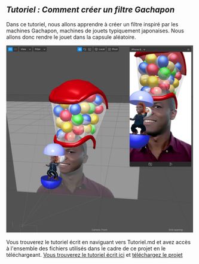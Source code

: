 ## _Tutoriel : Comment créer un filtre Gachapon_

Dans ce tutoriel, nous allons apprendre à créer un filtre inspiré par les machines Gachapon, machines de jouets typiquement japonaises. Nous allons donc rendre le jouet dans la capsule aléatoire.

<img src="https://github.com/The-AR-Company/GachaPon_Tutoriel/blob/main/images/gachaPon.png" width="500"/>

Vous trouverez le tutoriel écrit en naviguant vers Tutoriel.md et avez accès à l'ensemble des fichiers utilisés dans le cadre de ce projet en le téléchargeant.
[Vous trouverez le tutoriel écrit ici](https://the-ar-company.github.io/GachaPon_tutorial/) et [téléchargez le projet](https://github.com/The-AR-Company/GachaPon_tutorial/archive/main.zip)